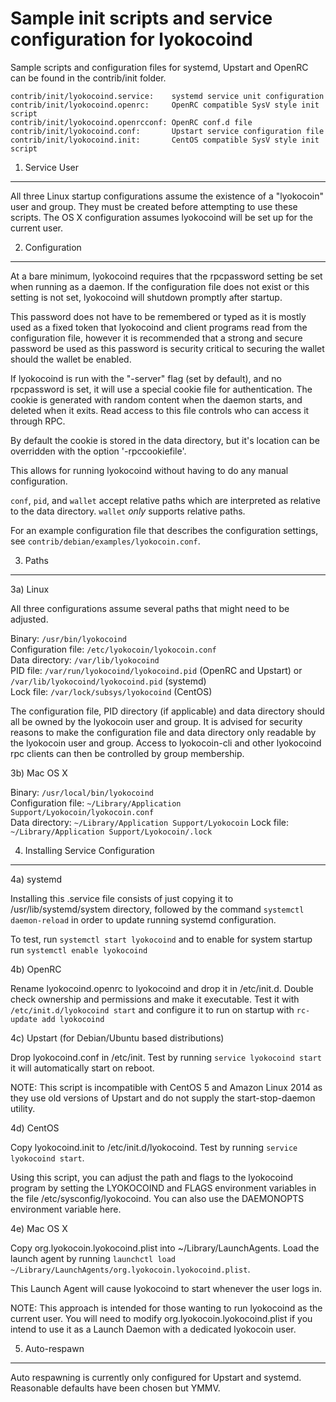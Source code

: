 Sample init scripts and service configuration for lyokocoind
==========================================================

Sample scripts and configuration files for systemd, Upstart and OpenRC
can be found in the contrib/init folder.

    contrib/init/lyokocoind.service:    systemd service unit configuration
    contrib/init/lyokocoind.openrc:     OpenRC compatible SysV style init script
    contrib/init/lyokocoind.openrcconf: OpenRC conf.d file
    contrib/init/lyokocoind.conf:       Upstart service configuration file
    contrib/init/lyokocoind.init:       CentOS compatible SysV style init script

1. Service User
---------------------------------

All three Linux startup configurations assume the existence of a "lyokocoin" user
and group.  They must be created before attempting to use these scripts.
The OS X configuration assumes lyokocoind will be set up for the current user.

2. Configuration
---------------------------------

At a bare minimum, lyokocoind requires that the rpcpassword setting be set
when running as a daemon.  If the configuration file does not exist or this
setting is not set, lyokocoind will shutdown promptly after startup.

This password does not have to be remembered or typed as it is mostly used
as a fixed token that lyokocoind and client programs read from the configuration
file, however it is recommended that a strong and secure password be used
as this password is security critical to securing the wallet should the
wallet be enabled.

If lyokocoind is run with the "-server" flag (set by default), and no rpcpassword is set,
it will use a special cookie file for authentication. The cookie is generated with random
content when the daemon starts, and deleted when it exits. Read access to this file
controls who can access it through RPC.

By default the cookie is stored in the data directory, but it's location can be overridden
with the option '-rpccookiefile'.

This allows for running lyokocoind without having to do any manual configuration.

`conf`, `pid`, and `wallet` accept relative paths which are interpreted as
relative to the data directory. `wallet` *only* supports relative paths.

For an example configuration file that describes the configuration settings,
see `contrib/debian/examples/lyokocoin.conf`.

3. Paths
---------------------------------

3a) Linux

All three configurations assume several paths that might need to be adjusted.

Binary:              `/usr/bin/lyokocoind`  
Configuration file:  `/etc/lyokocoin/lyokocoin.conf`  
Data directory:      `/var/lib/lyokocoind`  
PID file:            `/var/run/lyokocoind/lyokocoind.pid` (OpenRC and Upstart) or `/var/lib/lyokocoind/lyokocoind.pid` (systemd)  
Lock file:           `/var/lock/subsys/lyokocoind` (CentOS)  

The configuration file, PID directory (if applicable) and data directory
should all be owned by the lyokocoin user and group.  It is advised for security
reasons to make the configuration file and data directory only readable by the
lyokocoin user and group.  Access to lyokocoin-cli and other lyokocoind rpc clients
can then be controlled by group membership.

3b) Mac OS X

Binary:              `/usr/local/bin/lyokocoind`  
Configuration file:  `~/Library/Application Support/Lyokocoin/lyokocoin.conf`  
Data directory:      `~/Library/Application Support/Lyokocoin`
Lock file:           `~/Library/Application Support/Lyokocoin/.lock`

4. Installing Service Configuration
-----------------------------------

4a) systemd

Installing this .service file consists of just copying it to
/usr/lib/systemd/system directory, followed by the command
`systemctl daemon-reload` in order to update running systemd configuration.

To test, run `systemctl start lyokocoind` and to enable for system startup run
`systemctl enable lyokocoind`

4b) OpenRC

Rename lyokocoind.openrc to lyokocoind and drop it in /etc/init.d.  Double
check ownership and permissions and make it executable.  Test it with
`/etc/init.d/lyokocoind start` and configure it to run on startup with
`rc-update add lyokocoind`

4c) Upstart (for Debian/Ubuntu based distributions)

Drop lyokocoind.conf in /etc/init.  Test by running `service lyokocoind start`
it will automatically start on reboot.

NOTE: This script is incompatible with CentOS 5 and Amazon Linux 2014 as they
use old versions of Upstart and do not supply the start-stop-daemon utility.

4d) CentOS

Copy lyokocoind.init to /etc/init.d/lyokocoind. Test by running `service lyokocoind start`.

Using this script, you can adjust the path and flags to the lyokocoind program by
setting the LYOKOCOIND and FLAGS environment variables in the file
/etc/sysconfig/lyokocoind. You can also use the DAEMONOPTS environment variable here.

4e) Mac OS X

Copy org.lyokocoin.lyokocoind.plist into ~/Library/LaunchAgents. Load the launch agent by
running `launchctl load ~/Library/LaunchAgents/org.lyokocoin.lyokocoind.plist`.

This Launch Agent will cause lyokocoind to start whenever the user logs in.

NOTE: This approach is intended for those wanting to run lyokocoind as the current user.
You will need to modify org.lyokocoin.lyokocoind.plist if you intend to use it as a
Launch Daemon with a dedicated lyokocoin user.

5. Auto-respawn
-----------------------------------

Auto respawning is currently only configured for Upstart and systemd.
Reasonable defaults have been chosen but YMMV.
